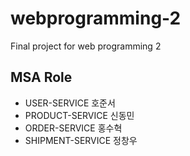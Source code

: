 # webprogramming-2
Final project for web programming 2

## MSA Role
- USER-SERVICE  호준서
- PRODUCT-SERVICE 신동민
- ORDER-SERVICE 홍수혁
- SHIPMENT-SERVICE  정창우
